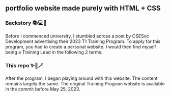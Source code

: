 ## portfolio website made purely with HTML + CSS
### Backstory 📚💻🏫
Before I commenced university, I stumbled across a post by CSESoc Development advertising their 2023 T1 Training Program. To apply for this program, you had to create a personal website. I would then find myself being a Training Lead in the following 2 terms.

### This repo ✨🎨🪄
After the program, I began playing around with this website. The content remains largely the same. The original Training Program website is available in the commit before May 25, 2023.